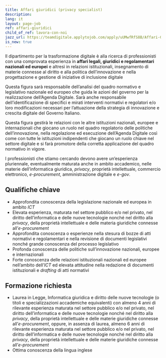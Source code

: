 ```yaml
---
title: Affari giuridici (privacy specialist)
description:
lang: it
layout: page-job
ref: affari-giuridici
child_of_ref: lavora-con-noi
jazz_url: https://teamdigitale.applytojob.com/apply/uUMwfRfS8B/Affari-Giuridici-privacy-Specialist
is_new: true
---
```


Il dipartimento per la trasformazione digitale è alla ricerca di
professionisti con una comprovata esperienza in **affari legali,
giuridici e regolamentari nazionali ed europei** e altresì in relazioni
istituzionali, insegnamento di materie connesse al diritto e alla
politica dell’innovazione e nella progettazione e gestione di iniziative
di inclusione digitale

Questa figura sarà responsabile dell’analisi del quadro normativo e
legislativo nazionale ed europeo che guida le azioni del governo per la
realizzazione dell’Agenda Digitale. Sarà anche responsabile
dell’identificazione di specifici e mirati interventi normativi e
regolatori e/o loro modificazioni necessari per l’attuazione della
strategia di innovazione e crescita digitale del Governo Italiano.

Questa figura gestirà le relazioni con le altre istituzioni nazionali,
europee e internazionali che giocano un ruolo nel quadro regolatorio
delle politiche dell’innovazione, nella regolazione ed esecuzione
dell’Agenda Digitale così come con tutte le istituzioni indipendenti che
giocano un ruolo chiave nel settore digitale e si farà promotore della
corretta applicazione del quadro normativo in vigore.

I professionisti che stiamo cercando devono avere un’esperienza
pluriennale, eventualmente maturata anche in ambito accademico, nelle
materie dell’informatica giuridica, *privacy*, proprietà intellettuale,
commercio elettronico, *e-procurement*, amministrazione digitale e
*e-gov*.

## Qualifiche chiave

-   Approfondita conoscenza della legislazione nazionale ed europea in
    ambito *ICT*
-   Elevata esperienza, maturata nel settore pubblico e/o nel privato,
    nel diritto dell’informatica e delle nuove tecnologie nonché nel
    diritto alla *privacy*, della proprietà intellettuale e delle
    materia giuridiche connesse all’*e-procurement*
-   Approfondita conoscenza o esperienze nella stesura di bozze di atti
    normativi e regolamentari e nella revisione di documenti legislativi
    nonché grande conoscenza del processo legislativo
-   Profonda conoscenza delle politiche sull’innovazione nazionali,
    europee e internazionali
-   Forte conoscenza delle relazioni istituzionali nazionali ed europee
    nell’ambito dell’*ICT* ed elevata attitudine nella redazione di
    documenti istituzionali e *drafting* di atti normativi

## Formazione richiesta

-   Laurea in Legge, Informatica giuridica e diritto delle nuove
    tecnologie (o titoli e specializzazioni accademiche equivalenti) con
    almeno 4 anni di rilevante esperienza maturata nel settore pubblico
    e/o nel privato, nel diritto dell’informatica e delle nuove
    tecnologie nonché nel diritto alla *privacy*, della proprietà
    intellettuale e delle materie giuridiche connesse
    all’*e-procurement*, oppure, in assenza di laurea, almeno 6 anni di
    rilevante esperienza maturata nel settore pubblico e/o nel privato,
    nel diritto dell’informatica e delle nuove tecnologie nonché nel
    diritto alla *privacy*, della proprietà intellettuale e delle
    materie giuridiche connesse all’*e-procurement*
-   Ottima conoscenza della lingua inglese
